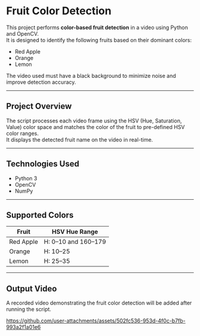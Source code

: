 # Fruit Color Detection

This project performs **color-based fruit detection** in a video using Python and OpenCV.  
It is designed to identify the following fruits based on their dominant colors:

- Red Apple  
- Orange  
- Lemon  

The video used must have a black background to minimize noise and improve detection accuracy.

---

## Project Overview

The script processes each video frame using the HSV (Hue, Saturation, Value) color space and matches the color of the fruit to pre-defined HSV color ranges.  
It displays the detected fruit name on the video in real-time.

---

## Technologies Used

- Python 3  
- OpenCV  
- NumPy  

---

## Supported Colors

| Fruit       | HSV Hue Range                |
|-------------|------------------------------|
| Red Apple   | H: 0–10 and 160–179          |
| Orange      | H: 10–25                     |
| Lemon       | H: 25–35                     |

---



## Output Video

A recorded video demonstrating the fruit color detection will be added after running the script.


https://github.com/user-attachments/assets/502fc536-953d-4f0c-b7fb-993a2f1a01e6



